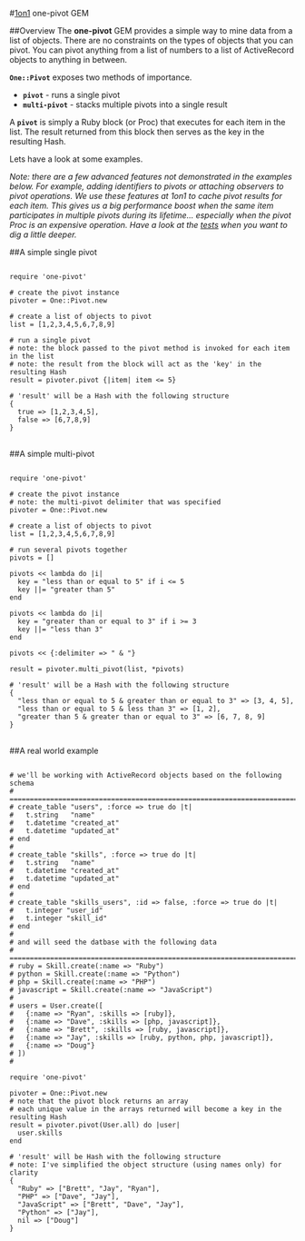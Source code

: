 #[1on1](http://1on1.com/) one-pivot GEM

##Overview
The **one-pivot** GEM provides a simple way to mine data from a list of objects. There are no constraints on the types of objects that you can pivot. You can pivot anything from a list of numbers to a list of ActiveRecord objects to anything in between.  

**`One::Pivot`** exposes two methods of importance.  

* **`pivot`** - runs a single pivot 
* **`multi-pivot`** - stacks multiple pivots into a single result

A **`pivot`** is simply a Ruby block (or Proc) that executes for each item in the list.  The result returned from this block then serves as the key in the resulting Hash.

Lets have a look at some examples.

_Note: there are a few advanced features not demonstrated in the examples below. For example, adding identifiers to pivots or attaching observers to pivot operations. We use these features at 1on1 to cache pivot results for each item. This gives us a big performance boost when the same item participates in multiple pivots during its lifetime... especially when the pivot Proc is an expensive operation.  Have a look at the [tests](https://github.com/one-on-one/pivot/tree/master/test) when you want to dig a little deeper._

##A simple single pivot
<pre>
<code>
require 'one-pivot'

# create the pivot instance
pivoter = One::Pivot.new

# create a list of objects to pivot
list = [1,2,3,4,5,6,7,8,9]

# run a single pivot
# note: the block passed to the pivot method is invoked for each item in the list
# note: the result from the block will act as the 'key' in the resulting Hash
result = pivoter.pivot {|item| item <= 5}

# 'result' will be a Hash with the following structure
{
  true => [1,2,3,4,5],
  false => [6,7,8,9]
}
</code>
</pre>


##A simple multi-pivot
<pre>
<code>
require 'one-pivot'

# create the pivot instance
# note: the multi-pivot delimiter that was specified
pivoter = One::Pivot.new

# create a list of objects to pivot
list = [1,2,3,4,5,6,7,8,9]

# run several pivots together
pivots = []

pivots << lambda do |i|
  key = "less than or equal to 5" if i <= 5
  key ||= "greater than 5"
end

pivots << lambda do |i|
  key = "greater than or equal to 3" if i >= 3
  key ||= "less than 3"
end

pivots << {:delimiter => " & "}

result = pivoter.multi_pivot(list, *pivots)

# 'result' will be a Hash with the following structure
{
  "less than or equal to 5 & greater than or equal to 3" => [3, 4, 5], 
  "less than or equal to 5 & less than 3" => [1, 2], 
  "greater than 5 & greater than or equal to 3" => [6, 7, 8, 9]
}
</code>
</pre>

##A real world example
<pre>
<code>
# we'll be working with ActiveRecord objects based on the following schema
# ============================================================================
# create_table "users", :force => true do |t|
#   t.string   "name"
#   t.datetime "created_at"
#   t.datetime "updated_at"
# end
#
# create_table "skills", :force => true do |t|
#   t.string   "name"
#   t.datetime "created_at"
#   t.datetime "updated_at"
# end
#
# create_table "skills_users", :id => false, :force => true do |t|
#   t.integer "user_id"
#   t.integer "skill_id"
# end
# 
# and will seed the datbase with the following data
# ============================================================================
# ruby = Skill.create(:name => "Ruby")
# python = Skill.create(:name => "Python")
# php = Skill.create(:name => "PHP")
# javascript = Skill.create(:name => "JavaScript")
# 
# users = User.create([
#   {:name => "Ryan", :skills => [ruby]},
#   {:name => "Dave", :skills => [php, javascript]},
#   {:name => "Brett", :skills => [ruby, javascript]},
#   {:name => "Jay", :skills => [ruby, python, php, javascript]},
#   {:name => "Doug"}
# ])
#

require 'one-pivot'

pivoter = One::Pivot.new
# note that the pivot block returns an array
# each unique value in the arrays returned will become a key in the resulting Hash
result = pivoter.pivot(User.all) do |user|
  user.skills
end

# 'result' will be Hash with the following structure
# note: I've simplified the object structure (using names only) for clarity 
{
  "Ruby" => ["Brett", "Jay", "Ryan"],
  "PHP" => ["Dave", "Jay"],
  "JavaScript" => ["Brett", "Dave", "Jay"],
  "Python" => ["Jay"],
  nil => ["Doug"]
} 
</code>
</pre>
